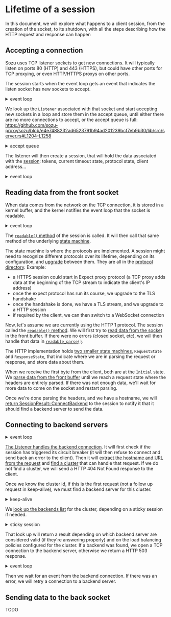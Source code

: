 # Lifetime of a session

In this document, we will explore what happens to a client session, from the
creation of the socket, to its shutdown, with all the steps describing how the
HTTP request and response can happen

## Accepting a connection

Sozu uses TCP listener sockets to get new connections. It will typically listen
on ports 80 (HTTP) and 443 (HTTPS), but could have other ports for TCP proxying,
or even HTTP/HTTPS proxys on other ports.

The session starts when the event loop gets an event that indicates the listen
socket has new sockets to accept.

<details>
<summary>event loop</summary>
The event loop(https://github.com/sozu-proxy/sozu/blob/e4e7488232ad6523791b94ad201239bcf7eb9b30/lib/src/server.rs#L310-L342)
manages sockets: we register a socket with mio(https://docs.rs/mio/0.7.13/mio/)
a crate that provides an abstraction over epoll(https://man7.org/linux/man-pages/man7/epoll.7.html)
on Linux.

That syscall allows us to register file descriptors to the kernel, and we will
be notified if something happens to those file descriptors. Example: a socket
has data to read, or was closed by the peer, or a timer triggered...

Here, the listen socket was registered for events after its creation. We just
got the "readable" event for this socket, which indicates there are new
connections to accept. From the event, we get a `Token`, an index in the
`Slab` structure that holds sessions. One session can be linked to multiple
sockets and thus have multiple tokens.
</details>

We look up the `Listener` associated with that socket and start accepting new
sockets in a loop and store them in the accept queue, until either there are
no more connections to accept, or the accept queue is full:
https://github.com/sozu-proxy/sozu/blob/e4e7488232ad6523791b94ad201239bcf7eb9b30/lib/src/server.rs#L1204-L1258

<details>
<summary>accept queue</summary>

When we accept a new connection, it might have waited a bit already in the
listener queue. The kernel might even have some data already available,
like a HTTP request. If we are too slow in handling that request, by the time
we send the request to the backend and the backend responds, the client might
have dropped the connection (timeout).

So when the listen socket can accept new connections, we accept them in a loop
and store them in a queue, then create sessions from the queue, starting from
the most recent session, and dropping sockets that are too old.

If we're already at the maximum number of client connections, new ones stay in
the queue. And if the queue is full, we drop newly accepted connections.
By specifying a maximum number of concurrent connections, we make sure that the
server does not get overloaded and keep latencies manageable for existing
connections.
</details>

The listener will then create a session, that will hold the data associated with
the [session](https://github.com/sozu-proxy/sozu/blob/e4e7488232ad6523791b94ad201239bcf7eb9b30/lib/src/https_openssl.rs#L65-L83):
tokens, current timeout state, protocol state, client address...

<details>
<summary>event loop</summary>
The created session is wrapped in a `Rc<RefCell<...>>`(https://github.com/sozu-proxy/sozu/blob/e4e7488232ad6523791b94ad201239bcf7eb9b30/lib/src/https_openssl.rs#L1544)
that is then stored in the event loop's slab. That way, the frontend and backend
token, that correspond to the front and back sockets, are used to look up the
same instance of `Session`.

Since there can be bugs in how sessions are created and removed, and some of them
could be "forgotten", there's a regular task called ["zombie checker"](https://github.com/sozu-proxy/sozu/blob/e4e7488232ad6523791b94ad201239bcf7eb9b30/lib/src/server.rs#L446-L496)
that verifies the sessions in the list and kills those that are stuck or too old.

The frontend socket will be registered to `Poll` and we will wait for an event
telling us that it is readable.
</details>

## Reading data from the front socket

When data comes from the network on the TCP connection, it is stored in a kernel
buffer, and the kernel notifies the event loop that the socket is readable.

<details>
<summary>event loop</summary>

As with listen sockets, the token associated with the TCP socket will get a
"readable" event, and we will use the token to lookup which session it is
associated with. We then call its `process_events` method (https://github.com/sozu-proxy/sozu/blob/e4e7488232ad6523791b94ad201239bcf7eb9b30/lib/src/server.rs#L1431) to notify it of the new
socket state(https://github.com/sozu-proxy/sozu/blob/e4e7488232ad6523791b94ad201239bcf7eb9b30/lib/src/https_openssl.rs#L810-L820).

Then we call its `ready()` method (https://github.com/sozu-proxy/sozu/blob/e4e7488232ad6523791b94ad201239bcf7eb9b30/lib/src/https_openssl.rs#L822-L827) to let it read data, parse, etc.
That method will run in a loop (https://github.com/sozu-proxy/sozu/blob/e4e7488232ad6523791b94ad201239bcf7eb9b30/lib/src/https_openssl.rs#L548-L692),
looking at which sockets are readable or writable, which ones we want to read
or write, and call the `readable()`, `writable()` (for the front socket) and
`back_readable()`, `back_writable()` (for the back socket) methods, until there
is no more work to do in this session.
</details>

The [`readable()` method](https://github.com/sozu-proxy/sozu/blob/e4e7488232ad6523791b94ad201239bcf7eb9b30/lib/src/https_openssl.rs#L309-L339)
of the session is called. It will then call that same method of the underlying
[state machine](https://github.com/sozu-proxy/sozu/blob/e4e7488232ad6523791b94ad201239bcf7eb9b30/lib/src/https_openssl.rs#L58-L63).

The state machine is where the protocols are implemented. A session might need
to recognize different protocols over its lifetime, depending on its configuration,
and [upgrade](https://github.com/sozu-proxy/sozu/blob/e4e7488232ad6523791b94ad201239bcf7eb9b30/lib/src/https_openssl.rs#L165) between them. They are all in the [protocol directory](https://github.com/sozu-proxy/sozu/tree/e4e7488232ad6523791b94ad201239bcf7eb9b30/lib/src/protocol).
Example:
- a HTTPS session could start in Expect proxy protocol (a TCP proxy adds data at the beginning of the TCP stream to indicate the client's IP address)
- once the expect protocol has run its course, we upgrade to the TLS handshake
- once the handshake is done, we have a TLS stream, and we upgrade to a HTTP session
- if required by the client, we can then switch to a WebSocket connection

Now, let's assume we are currently using the HTTP 1 protocol. The session called
the [`readable()` method](https://github.com/sozu-proxy/sozu/blob/e4e7488232ad6523791b94ad201239bcf7eb9b30/lib/src/protocol/http/mod.rs#L609).
We will first try to [read data from the socket](https://github.com/sozu-proxy/sozu/blob/e4e7488232ad6523791b94ad201239bcf7eb9b30/lib/src/protocol/http/mod.rs#L646-L667) in the front buffer.
If there were no errors (closed socket, etc), we will then handle that data
in [`readable_parse()`](https://github.com/sozu-proxy/sozu/blob/e4e7488232ad6523791b94ad201239bcf7eb9b30/lib/src/protocol/http/mod.rs#L728).

The HTTP implementation holds [two smaller state machines](https://github.com/sozu-proxy/sozu/blob/e4e7488232ad6523791b94ad201239bcf7eb9b30/lib/src/protocol/http/mod.rs#L86-L87),
`RequestState` and `ResponseState`, that indicate where we are in parsing the
request or response, and store data about them.

When we receive the first byte from the client, both are at the `Initial` state.
We [parse data from the front buffer](https://github.com/sozu-proxy/sozu/blob/e4e7488232ad6523791b94ad201239bcf7eb9b30/lib/src/protocol/http/mod.rs#L734-L737)
until we reach a request state where the headers are entirely parsed. If there
was not enough data, we'll wait for more data to come on the socket and restart
parsing.

Once we're done parsing the headers, and we have a hostname, we will [return SessionResult::ConnectBackend](https://github.com/sozu-proxy/sozu/blob/e4e7488232ad6523791b94ad201239bcf7eb9b30/lib/src/protocol/http/mod.rs#L751-L759) to the session to notify it that it should find a backend server to send the data.

## Connecting to backend servers

<details>
<summary>event loop</summary>
the `ConnectBackend` result is returned all the way up to the event loop, to ask it for a token for the new socket, then it calls the Listener's `connect_to_backend` method.
</details>

[The Listener handles the backend connection](https://github.com/sozu-proxy/sozu/blob/e4e7488232ad6523791b94ad201239bcf7eb9b30/lib/src/https_openssl.rs#L1577).
It will first check if the session has triggered its circuit breaker (it will
then refuse to connect and send back an error to the client). Then it will
[extract the hostname and URL from the request](https://github.com/sozu-proxy/sozu/blob/e4e7488232ad6523791b94ad201239bcf7eb9b30/lib/src/https_openssl.rs#L1472-L1524)
and [find a cluster](https://github.com/sozu-proxy/sozu/blob/e4e7488232ad6523791b94ad201239bcf7eb9b30/lib/src/https_openssl.rs#L1297-L1332)
that can handle that request. If we do not find a cluster, we will send a
HTTP 404 Not Found response to the client.

Once we know the cluster id, if this is the first request (not a follow up
request in keep-alive), we must find a backend server for this cluster.

<details>
<summary>keep-alive</summary>
In HTTP keep-alive, a TCP connection can be kept after receiving the response,
to send more requests. Since sozu supports routing on the URL along with the
hostname, the next request might go to a different cluster.

So when we get the cluster id from the request, we check if it is the same
as the previous one, and if it is the same, we test if the back socket is still
valid. If it is, we can reuse it. Otherwise, we will replace the back socket
with a new one.
</details>

We [look up the backends list](https://github.com/sozu-proxy/sozu/blob/e4e7488232ad6523791b94ad201239bcf7eb9b30/lib/src/https_openssl.rs#L1428-L1470)
for the cluster, depending on a sticky session if needed.

<details>
<summary>sticky session</summary>
This is a routing mechanism where we look at a cookie in the request. All requests
coming with the same id in that cookie will be sent to the same backend server.
</details>

That look up will return a result depending on which backend server are
considered valid (if they're answering properly) and on the load balancing
policies configured for the cluster.
If a backend was found, we open a TCP connection to the backend server,
otherwise we return a HTTP 503 response.

<details>
<summary>event loop</summary>
We register the back socket to the event loop and allocate an entry in the slab,
in which we store a copy of the refcounted session.
</details>

Then we wait for an event from the backend connection. If there was an error,
we will retry a connection to a backend server.

## Sending data to the back socket

TODO


